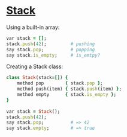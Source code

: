 [1]: http://rosettacode.org/wiki/Stack

# [Stack][1]

Using a built-in array:

```ruby
var stack = [];
stack.push(42);         # pushing
say stack.pop;          # popping
say stack.is_empty;     # is_emtpy?
```


Creating a Stack class:

```ruby
class Stack(stack=[]) {
    method pop        { stack.pop };
    method push(item) { stack.push(item) };
    method empty      { stack.is_empty };
}
 
var stack = Stack();
stack.push(42);
say stack.pop;          # => 42
say stack.empty;        # => true
```